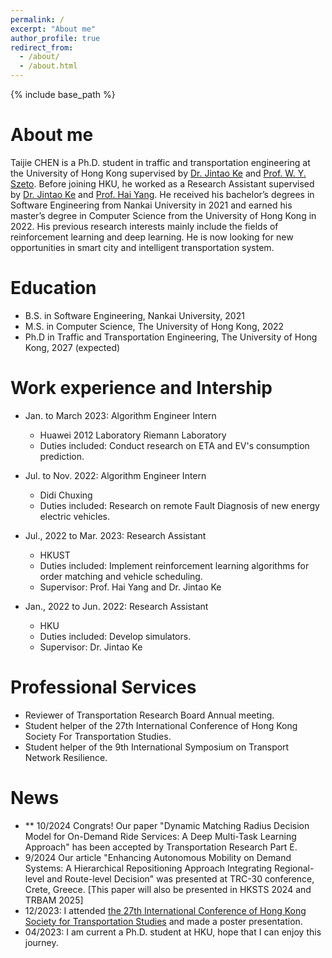 ```yaml
---
permalink: /
excerpt: "About me"
author_profile: true
redirect_from: 
  - /about/
  - /about.html
---
```

{% include base_path %}

About me
======
Taijie CHEN is a Ph.D. student in traffic and transportation engineering at the University of Hong Kong supervised by [Dr. Jintao Ke](https://sites.google.com/view/kejintao) and [Prof. W. Y. Szeto](https://www.civil.hku.hk/ceszeto/). Before joining HKU, he worked as a Research Assistant supervised by [Dr. Jintao Ke](https://sites.google.com/view/kejintao) and [Prof. Hai Yang](https://cehyang.people.ust.hk/). He received his bachelor’s degrees in Software Engineering from Nankai University in 2021 and earned his master’s degree in Computer Science from the University of Hong Kong in 2022. His previous research interests mainly include the fields of reinforcement learning and deep learning. He is now looking for new opportunities in smart city and intelligent transportation system.


Education
======
* B.S. in Software Engineering, Nankai University, 2021
* M.S. in Computer Science, The University of Hong Kong, 2022
* Ph.D in Traffic and Transportation Engineering, The University of Hong Kong, 2027 (expected)

Work experience and Intership
======
* Jan. to March 2023: Algorithm Engineer Intern
  * Huawei 2012 Laboratory Riemann Laboratory
  * Duties included: Conduct research on ETA and EV's consumption prediction.

* Jul. to Nov. 2022: Algorithm Engineer Intern
  * Didi Chuxing
  * Duties included: Research on remote Fault Diagnosis of new energy electric vehicles.

* Jul., 2022 to Mar. 2023: Research Assistant
  * HKUST
  * Duties included: Implement reinforcement learning algorithms for order matching and vehicle scheduling.
  * Supervisor: Prof. Hai Yang and Dr. Jintao Ke

* Jan., 2022 to Jun. 2022: Research Assistant
  * HKU
  * Duties included: Develop simulators.
  * Supervisor: Dr. Jintao Ke

Professional Services
======
- Reviewer of Transportation Research Board Annual meeting.
- Student helper of the 27th International Conference of Hong Kong Society For Transportation Studies.
- Student helper of the 9th International Symposium on Transport Network Resilience.


News
======
- ** 10/2024 Congrats! Our paper "Dynamic Matching Radius Decision Model for On-Demand Ride Services: A Deep Multi-Task Learning Approach" has been accepted by Transportation Research Part E.
- 9/2024 Our article "Enhancing Autonomous Mobility on Demand Systems: A Hierarchical Repositioning Approach Integrating Regional-level and Route-level Decision" was presented at TRC-30 conference, Crete, Greece. [This paper will also be presented in HKSTS 2024 and TRBAM 2025]
- 12/2023: I attended [the 27th International Conference of Hong Kong Society for Transportation Studies](http://www.hksts.org/conf.htm) and made a poster presentation.
- 04/2023: I am current a Ph.D. student at HKU, hope that I can enjoy this journey.




<script type="text/javascript" id="clustrmaps" src="//clustrmaps.com/map_v2.js?d=2Fn4m2hY1SgpaARN_eQNld7R4iIDB0cu_F-vPYzASgg&cl=ffffff&t=tt&w=a"></script>
